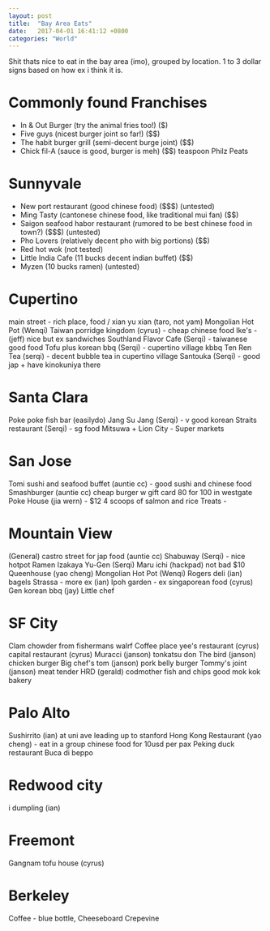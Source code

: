 ```yaml
---
layout: post
title:  "Bay Area Eats"
date:   2017-04-01 16:41:12 +0800
categories: "World"
---
```


Shit thats nice to eat in the bay area (imo), grouped by location. 1 to 3 dollar signs based on how ex i think it is.

# **Commonly found Franchises**
- In & Out Burger (try the animal fries too!) ($)
- Five guys (nicest burger joint so far!) ($$)
- The habit burger grill (semi-decent burge joint) ($$)
- Chick fil-A (sauce is good, burger is meh) ($$)
teaspoon
Philz
Peats

# **Sunnyvale**
- New port restaurant (good chinese food) ($$$) (untested)
- Ming Tasty (cantonese chinese food, like traditional mui fan) ($$)
- Saigon seafood habor restaurant (rumored to be best chinese food in town?) ($$$) (untested)
- Pho Lovers (relatively decent pho with big portions) ($$)
- Red hot wok (not tested)
- Little India Cafe (11 bucks decent indian buffet) ($$)
- Myzen (10 bucks ramen) (untested)

# **Cupertino**
main street - rich place, food / xian yu xian (taro, not yam)
Mongolian Hot Pot (Wenqi)
Taiwan porridge kingdom (cyrus) - cheap chinese food
Ike's - (jeff) nice but ex sandwiches
Southland Flavor Cafe (Serqi) - taiwanese good food
Tofu plus korean bbq (Serqi) - cupertino village kbbq
Ten Ren Tea (serqi) - decent bubble tea in cupertino village
Santouka (Serqi) - good jap + have kinokuniya there

# **Santa Clara**
Poke poke fish bar (easilydo)
Jang Su Jang (Serqi) - v good korean
Straits restaurant (Serqi) - sg food
Mitsuwa + Lion City - Super markets

# **San Jose**
Tomi sushi and seafood buffet (auntie cc) - good sushi and chinese food
Smashburger (auntie cc) cheap burger w gift card 80 for 100 in westgate
Poke House (jia wern) - $12 4 scoops of salmon and rice
Treats -

# **Mountain View**
(General) castro street for jap food (auntie cc)
Shabuway (Serqi) - nice hotpot
Ramen Izakaya Yu-Gen (Serqi)
Maru ichi (hackpad) not bad $10
Queenhouse (yao cheng)
Mongolian Hot Pot (Wenqi)
Rogers deli (ian) bagels
Strassa - more ex (ian)
Ipoh garden - ex singaporean food (cyrus)
Gen korean bbq (jay)
Little chef

# **SF City**
Clam chowder from fishermans walrf
Coffee place
yee's restaurant (cyrus)
capital restaurant (cyrus)
Muracci (janson) tonkatsu don
The bird (janson) chicken burger
Big chef's tom (janson) pork belly burger
Tommy's joint (janson) meat tender
HRD (gerald)
codmother fish and chips
good mok kok bakery

# **Palo Alto**
Sushirrito (ian) at uni ave leading up to stanford
Hong Kong Restaurant (yao cheng) - eat in a group chinese food for 10usd per pax
Peking duck restaurant
Buca di beppo

# **Redwood city**
i dumpling (ian)

# **Freemont**
Gangnam tofu house (cyrus)

# **Berkeley**
Coffee - blue bottle, 
Cheeseboard
Crepevine